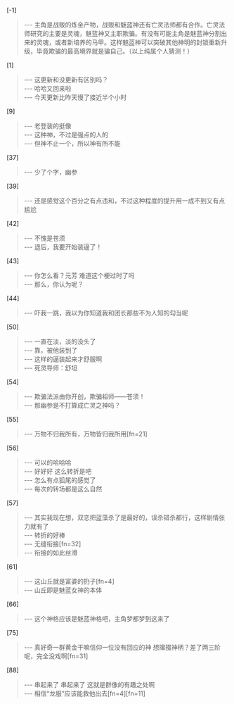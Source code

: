 
[-1] 
>--- 主角是战贩的炼金产物，战贩和魅蓝神还有亡灵法师都有合作。亡灵法师研究的主要是灵魂，魅蓝神又主职欺骗。有没有可能主角是魅蓝神分割出来的灵魂，或者新培养的马甲。这样魅蓝神可以突破其他神明的封锁重新升级，毕竟欺骗的最高境界就是骗自己。（以上纯属个人猜测！）<br>

[1] 
>--- 这更新和没更新有区别吗？<br>
>--- 哈哈又回来啦<br>
>--- 今天更新比昨天慢了接近半个小时<br>

[9] 
>--- 老登装的挺像<br>
>--- 这种神，不过是强点的人的<br>
>--- 但神不止一个，所以神有所不能<br>

[37] 
>--- 少了个字，幽参<br>

[39] 
>--- 还是感觉这个百分之有点违和，不过这种程度的提升用一成不到又有点尴尬<br>

[42] 
>--- 不愧是苍须<br>
>--- 退后，我要开始装逼了！<br>

[43] 
>--- 你怎么看？元芳
难道这个梗过时了吗<br>
>--- 那么，你认为呢？<br>

[44] 
>--- 吓我一跳，我以为你知道我和团长那些不为人知的勾当呢<br>

[50] 
>--- 一直在淡，淡的没头了<br>
>--- 靠，被他装到了<br>
>--- 这样的逼装起来才舒服啊<br>
>--- 死灵导师：舒坦<br>

[54] 
>--- 欺骗法派由你开创，欺骗祖师——苍须！<br>
>--- 那幽参是不打算成亡灵之神吗？<br>

[55] 
>--- 万物不归我所有，万物皆归我所用[fn=21]<br>

[56] 
>--- 可以的哈哈哈<br>
>--- 好好好 这么转折是吧<br>
>--- 怎么有点狐尾的感觉了<br>
>--- 每次的转场都是这么自然<br>

[57] 
>--- 其实我现在想，双恋把蓝藻杀了是最好的，误杀错杀都行，这样剧情张力就有了<br>
>--- 转折的好棒<br>
>--- 无缝衔接[fn=32]<br>
>--- 衔接的如此丝滑<br>

[61] 
>--- 这山丘就是富婆的扔子[fn=4]<br>
>--- 山丘即是魅蓝女神的本体<br>

[66] 
>--- 这个神格应该是魅蓝神格吧，主角梦都梦到这来了<br>

[75] 
>--- 真好奇一群黄金干嘛信仰一位没有回应的神
想撺掇神柄？差了两三阶呢，完全没戏啊[fn=31]<br>

[88] 
>--- 串起来了
串起来了
这就是群像的有趣之处啊<br>
>--- 相信“龙服”应该能救他出去[fn=4][fn=11]<br>
